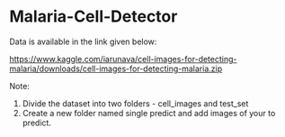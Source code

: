 # Malaria-Cell-Detector
Data is available in the link given below:

https://www.kaggle.com/iarunava/cell-images-for-detecting-malaria/downloads/cell-images-for-detecting-malaria.zip

Note:

1. Divide the dataset into two folders - cell_images and test_set
2. Create a new folder named single predict and add images of your to predict.
